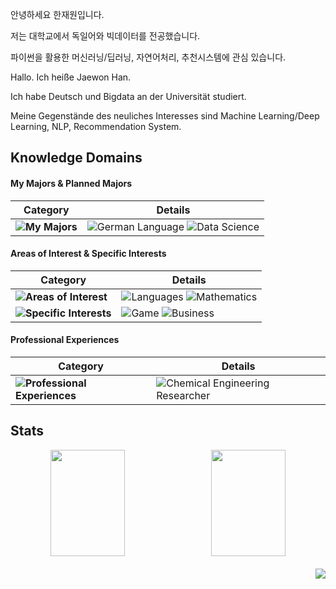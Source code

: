 안녕하세요 한재원입니다.

저는 대학교에서 독일어와 빅데이터를 전공했습니다.

파이썬을 활용한 머신러닝/딥러닝, 자연어처리, 추천시스템에 관심 있습니다.


Hallo. Ich heiße Jaewon Han.

Ich habe Deutsch und Bigdata an der Universität studiert.

Meine Gegenstände des neuliches Interesses sind Machine Learning/Deep Learning, NLP, Recommendation System.


## Knowledge Domains

#### My Majors & Planned Majors

| **Category** | **Details** |
|--------------|-------------|
| **![My Majors](https://img.shields.io/badge/My%20Majors-EAF4FB?style=flat-square)** | ![German Language](https://img.shields.io/badge/German%20Language-FDE2E4?style=flat-square) ![Data Science](https://img.shields.io/badge/Data%20Science-FDE2E4?style=flat-square) |


#### Areas of Interest & Specific Interests

| **Category** | **Details** |
|--------------|-------------|
| **![Areas of Interest](https://img.shields.io/badge/Areas%20of%20Interest-EAF4FB?style=flat-square)** | ![Languages](https://img.shields.io/badge/Languages-FDE2E4?style=flat-square) ![Mathematics](https://img.shields.io/badge/Mathematics-FDE2E4?style=flat-square)  |
| **![Specific Interests](https://img.shields.io/badge/Specific%20Interests-EAF4FB?style=flat-square)** |  ![Game](https://img.shields.io/badge/Game%20Issues-FDE2E4?style=flat-square) ![Business](https://img.shields.io/badge/Business%20Issues-EAF4FB?style=flat-square) |

#### Professional Experiences

| **Category** | **Details** |
|--------------|-------------|
| **![Professional Experiences](https://img.shields.io/badge/Professional%20Experiences-EAF4FB?style=flat-square)** | ![Chemical Engineering Researcher](https://img.shields.io/badge/Chemical%20Engineering%20Researcher-FDE2E4?style=flat-square) |


## Stats
<div align="center">
  <div style="display: flex; justify-content: space-between; width: 100%; max-width: 1000px; align-items: center;">
    <img src="https://github-readme-stats.vercel.app/api?username=Han-Jaewon&show_icons=true&theme=buefy" style="flex: 1; width: 48%; height: 170px; object-fit: cover; margin-right: 10px;">
    <img src="https://github-readme-stats.vercel.app/api/top-langs/?username=Han-Jaewon&layout=compact&theme=buefy" style="flex: 1; width: 48%; height: 170px; object-fit: cover;">
  </div>

  <div align="right" style="margin-top: 20px;">
    <img src="https://hits.seeyoufarm.com/api/count/incr/badge.svg?url=https%3A%2F%2Fgithub.com%2FHan-Jaewon%2Fkaggle-badge&count_bg=%23A8E1DB&title_bg=%23555555&icon=&icon_color=%23A8E1DB&title=hits&edge_flat=false">
  </div>
</div>
